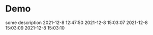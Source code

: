 # Demo

some description
2021-12-8 12:47:50
2021-12-8 15:03:07
2021-12-8 15:03:09
2021-12-8 15:03:10 
